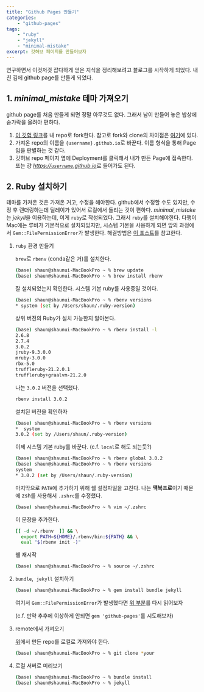 ```yaml
---
title: "Github Pages 만들기"
categories: 
    - "github-pages" 
tags: 
    - "ruby"
    - "jekyll"
    - "minimal-mistake"
excerpt: 깃허브 페이지를 만들어보자
---
```


연구하면서 이것저것 잡다하게 얻은 지식을 정리해보려고 블로그를 시작하게 되었다. 내친 김에 github page를 만들게 되었다.

## 1. *minimal_mistake* 테마 가져오기

github page를 처음 만들게 되면 정말 아무것도 없다. 그래서 남이 만들어 놓은 밥상에 숟가락을 올려야 편하다. 

1. [이 깃헙 링크](https://github.com/mmistakes/minimal-mistakes)를 내 repo로 fork한다. 참고로 fork와 clone의 차이점은 [여기](https://www.toolsqa.com/git/difference-between-git-clone-and-git-fork/)에 있다.
2. 가져온 repo의 이름을 `{username}.github.io`로 바꾼다. 이름 형식을 통해 Page임을 판별하는 것 같다.
3. 깃허브 repo 페이지 옆에 Deployment를 클릭해서 내가 만든 Page에 접속한다. 또는 걍 [*https://`username`.github.io*](https://siheon-park.github.io/404)로 들어가도 된다.

## 2. Ruby 설치하기

테마를 가져온 것은 가져온 거고, 수정을 해야한다. github에서 수정할 수도 있지만, 수정 후 랜더링하는데 딜레이가 있어서 로컬에서 돌리는 것이 편하다. *minimal_mistake*는 *jekyll*을 이용하는데, 이게 `ruby`로 작성되었다. 그래서 `ruby`를 설치해야한다. 다행이 Mac에는 루비가 기본적으로 설치되있지만, 시스템 기본을 사용하게 되면 앞의 과정에서 `Gem::FilePermissionError`가 발생한다. 해결방법은 [이 포스트](https://jojoldu.tistory.com/288)를 참고한다.

1. `ruby` 환경 만들기

    `brew`로 `rbenv` (conda같은 거)를 설치한다.

    ```bash
    (base) shaun@shaunui-MacBookPro ~ % brew update
    (base) shaun@shaunui-MacBookPro ~ % brew install rbenv
    ```

    잘 설치되었는지 확인한다.
    시스템 기본 ruby를 사용중일 것이다.

    ```bash
    (base) shaun@shaunui-MacBookPro ~ % rbenv versions  
    * system (set by /Users/shaun/.ruby-version)
    ```

    상위 버전의 Ruby가 설치 가능한지 알아본다.

    ```bash
    (base) shaun@shaunui-MacBookPro ~ % rbenv install -l
    2.6.8
    2.7.4
    3.0.2
    jruby-9.3.0.0
    mruby-3.0.0
    rbx-5.0
    truffleruby-21.2.0.1
    truffleruby+graalvm-21.2.0
    ```

    나는 `3.0.2` 버전을 선택했다.

    ```bash
    rbenv install 3.0.2
    ````

    설치된 버전을 확인하자

    ```bash
    (base) shaun@shaunui-MacBookPro ~ % rbenv versions  
    *  system
    3.0.2 (set by /Users/shaun/.ruby-version)
    ```

    이제 시스템 기본 ruby를 바꾼다. (c.f. `local`로 해도 되는듯?)

    ```bash
    (base) shaun@shaunui-MacBookPro ~ % rbenv global 3.0.2
    (base) shaun@shaunui-MacBookPro ~ % rbenv versions    
    system
    * 3.0.2 (set by /Users/shaun/.ruby-version)
    ```

    마지막으로 `PATH`에 추가하기 위해 쉘 설정파일을 고친다. 나는 **맥북프로**이기 때문에 zsh를 사용해서 `.zshrc`를 수정했다.

    ```bash
    (base) shaun@shaunui-MacBookPro ~ % vim ~/.zshrc
    ````

    이 문장을 추가한다.

    ```bash
    [[ -d ~/.rbenv  ]] && \
      export PATH=${HOME}/.rbenv/bin:${PATH} && \
      eval "$(rbenv init -)"
    ```

    쉘 재시작

    ```bash
    (base) shaun@shaunui-MacBookPro ~ % source ~/.zshrc
    ````

2. `bundle`, &nbsp;`jekyll` 설치하기

    ```bash
    (base) shaun@shaunui-MacBookPro ~ % gem install bundle jekyll
    ```

    여기서 `Gem::FilePermissionError`가 발생했다면 [위 부분](#2-ruby-설치하기)를 다시 읽어보자

    (c.f. 만약 추후에 이상하게 안되면 `gem 'github-pages'`를 시도해보자)

3. remote에서 가져오기

    [위](#1-minimal_mistake-테마-가져오기)에서 만든 repo를 로컬로 가져와야 한다.

    ```bash
    (base) shaun@shaunui-MacBookPro ~ % git clone *your
    ````

1. 로컬 서버로 미리보기

    ```bash
    (base) shaun@shaunui-MacBookPro ~ % bundle install
    (base) shaun@shaunui-MacBookPro ~ % jekyll
    ```